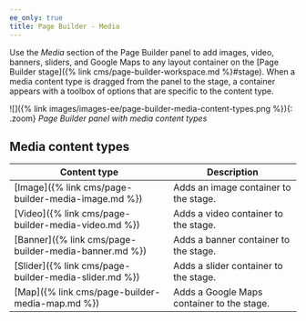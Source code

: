 ```yaml
---
ee_only: true
title: Page Builder - Media
---
```


Use the _Media_ section of the Page Builder panel to add images, video, banners, sliders, and Google Maps to any layout container on the [Page Builder stage]({% link cms/page-builder-workspace.md %}#stage). When a media content type is dragged from the panel to the stage, a container appears with a toolbox of options that are specific to the content type.

![]({% link images/images-ee/page-builder-media-content-types.png %}){: .zoom}
_Page Builder panel with media content types_

## Media content types

| Content type                                          | Description                                |
| ----------------------------------------------------- | ------------------------------------------ |
| [Image]({% link cms/page-builder-media-image.md %})   | Adds an image container to the stage.     |
| [Video]({% link cms/page-builder-media-video.md %})   | Adds a video container to the stage.       |
| [Banner]({% link cms/page-builder-media-banner.md %}) | Adds a banner container to the stage.      |
| [Slider]({% link cms/page-builder-media-slider.md %}) | Adds a slider container to the stage.      |
| [Map]({% link cms/page-builder-media-map.md %})       | Adds a Google Maps container to the stage. |
